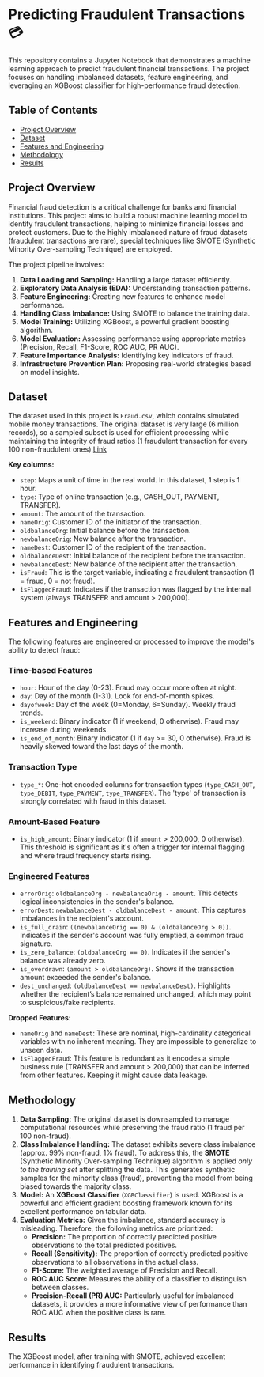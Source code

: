 # Predicting Fraudulent Transactions 💳

This repository contains a Jupyter Notebook that demonstrates a machine learning approach to predict fraudulent financial transactions. The project focuses on handling imbalanced datasets, feature engineering, and leveraging an XGBoost classifier for high-performance fraud detection.

## Table of Contents

- [Project Overview](#project-overview)
- [Dataset](#dataset)
- [Features and Engineering](#features-and-engineering)
- [Methodology](#methodology)
- [Results](#results)

## Project Overview

Financial fraud detection is a critical challenge for banks and financial institutions. This project aims to build a robust machine learning model to identify fraudulent transactions, helping to minimize financial losses and protect customers. Due to the highly imbalanced nature of fraud datasets (fraudulent transactions are rare), special techniques like SMOTE (Synthetic Minority Over-sampling Technique) are employed.

The project pipeline involves:
1.  **Data Loading and Sampling:** Handling a large dataset efficiently.
2.  **Exploratory Data Analysis (EDA):** Understanding transaction patterns.
3.  **Feature Engineering:** Creating new features to enhance model performance.
4.  **Handling Class Imbalance:** Using SMOTE to balance the training data.
5.  **Model Training:** Utilizing XGBoost, a powerful gradient boosting algorithm.
6.  **Model Evaluation:** Assessing performance using appropriate metrics (Precision, Recall, F1-Score, ROC AUC, PR AUC).
7.  **Feature Importance Analysis:** Identifying key indicators of fraud.
8.  **Infrastructure Prevention Plan:** Proposing real-world strategies based on model insights.

## Dataset 

The dataset used in this project is `Fraud.csv`, which contains simulated mobile money transactions.
The original dataset is very large (6 million records), so a sampled subset is used for efficient processing while maintaining the integrity of fraud ratios (1 fraudulent transaction for every 100 non-fraudulent ones).[Link](https://drive.google.com/file/d/1TjRG9B4ivxbHQr3f2EqyY0TxMLs2DJYN/view?usp=drive_link)


**Key columns:**
* `step`: Maps a unit of time in the real world. In this dataset, 1 step is 1 hour.
* `type`: Type of online transaction (e.g., CASH_OUT, PAYMENT, TRANSFER).
* `amount`: The amount of the transaction.
* `nameOrig`: Customer ID of the initiator of the transaction.
* `oldbalanceOrg`: Initial balance before the transaction.
* `newbalanceOrig`: New balance after the transaction.
* `nameDest`: Customer ID of the recipient of the transaction.
* `oldbalanceDest`: Initial balance of the recipient before the transaction.
* `newbalanceDest`: New balance of the recipient after the transaction.
* `isFraud`: This is the target variable, indicating a fraudulent transaction (1 = fraud, 0 = not fraud).
* `isFlaggedFraud`: Indicates if the transaction was flagged by the internal system (always TRANSFER and amount > 200,000).

## Features and Engineering

The following features are engineered or processed to improve the model's ability to detect fraud:

### Time-based Features
* `hour`: Hour of the day (0-23). Fraud may occur more often at night.
* `day`: Day of the month (1-31). Look for end-of-month spikes.
* `dayofweek`: Day of the week (0=Monday, 6=Sunday). Weekly fraud trends.
* `is_weekend`: Binary indicator (1 if weekend, 0 otherwise). Fraud may increase during weekends.
* `is_end_of_month`: Binary indicator (1 if `day` >= 30, 0 otherwise). Fraud is heavily skewed toward the last days of the month.

### Transaction Type
* `type_*`: One-hot encoded columns for transaction types (`type_CASH_OUT`, `type_DEBIT`, `type_PAYMENT`, `type_TRANSFER`). The 'type' of transaction is strongly correlated with fraud in this dataset.

### Amount-Based Feature
* `is_high_amount`: Binary indicator (1 if `amount` > 200,000, 0 otherwise). This threshold is significant as it's often a trigger for internal flagging and where fraud frequency starts rising.

### Engineered Features
* `errorOrig`: `oldbalanceOrg - newbalanceOrig - amount`. This detects logical inconsistencies in the sender's balance.
* `errorDest`: `newbalanceDest - oldbalanceDest - amount`. This captures imbalances in the recipient's account.
* `is_full_drain`: `((newbalanceOrig == 0) & (oldbalanceOrg > 0))`. Indicates if the sender's account was fully emptied, a common fraud signature.
* `is_zero_balance`: `(oldbalanceOrg == 0)`. Indicates if the sender's balance was already zero.
* `is_overdrawn`: `(amount > oldbalanceOrg)`. Shows if the transaction amount exceeded the sender's balance.
* `dest_unchanged`: `(oldbalanceDest == newbalanceDest)`. Highlights whether the recipient’s balance remained unchanged, which may point to suspicious/fake recipients.

**Dropped Features:**
* `nameOrig` and `nameDest`: These are nominal, high-cardinality categorical variables with no inherent meaning. They are impossible to generalize to unseen data.
* `isFlaggedFraud`: This feature is redundant as it encodes a simple business rule (TRANSFER and amount > 200,000) that can be inferred from other features. Keeping it might cause data leakage.

## Methodology

1.  **Data Sampling:** The original dataset is downsampled to manage computational resources while preserving the fraud ratio (1 fraud per 100 non-fraud).
2.  **Class Imbalance Handling:** The dataset exhibits severe class imbalance (approx. 99% non-fraud, 1% fraud). To address this, the **SMOTE** (Synthetic Minority Over-sampling Technique) algorithm is applied *only to the training set* after splitting the data. This generates synthetic samples for the minority class (fraud), preventing the model from being biased towards the majority class.
3.  **Model:** An **XGBoost Classifier** (`XGBClassifier`) is used. XGBoost is a powerful and efficient gradient boosting framework known for its excellent performance on tabular data.
4.  **Evaluation Metrics:** Given the imbalance, standard accuracy is misleading. Therefore, the following metrics are prioritized:
    * **Precision:** The proportion of correctly predicted positive observations to the total predicted positives.
    * **Recall (Sensitivity):** The proportion of correctly predicted positive observations to all observations in the actual class.
    * **F1-Score:** The weighted average of Precision and Recall.
    * **ROC AUC Score:** Measures the ability of a classifier to distinguish between classes.
    * **Precision-Recall (PR) AUC:** Particularly useful for imbalanced datasets, it provides a more informative view of performance than ROC AUC when the positive class is rare.

## Results

The XGBoost model, after training with SMOTE, achieved excellent performance in identifying fraudulent transactions.
